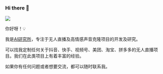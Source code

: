 ### Hi there 👋

<!--
**shengxiaoming/shengxiaoming** is a ✨ _special_ ✨ repository because its `README.md` (this file) appears on your GitHub profile.

Here are some ideas to get you started:

- 🔭 I’m currently working on ...
- 🌱 I’m currently learning ...
- 👯 I’m looking to collaborate on ...
- 🤔 I’m looking for help with ...
- 💬 Ask me about ...
- 📫 How to reach me: ...
- 😄 Pronouns: ...
- ⚡ Fun fact: ...
-->
![](https://views.whatilearened.today/views/github/shengxiaoming/views.svg)

你好呀！💡

我是[AI研究所](https://github.com/shengxiaoming)，专注于无人直播及高情感声音克隆项目的开发及研究。

可以找我定制任何关于抖音、快手、视频号、美团、淘宝、拼多多的无人直播项目。我们在此类项目上有着丰富的经验。

如果你有任何问题或者想要交流，都可以随时联系我。
